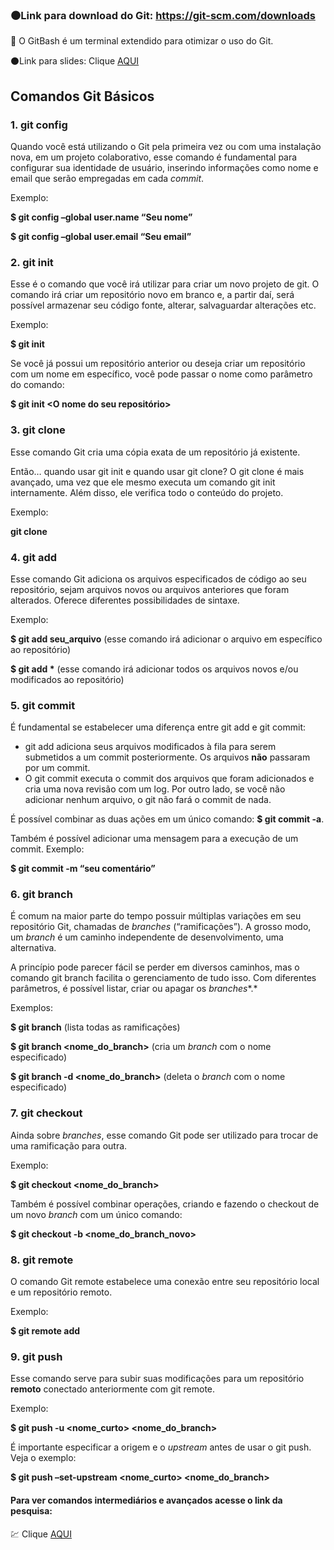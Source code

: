 ### :black_circle:Link para download do Git: https://git-scm.com/downloads

:large_blue_circle: O GitBash é um terminal extendido para otimizar o uso do Git.

:black_circle:Link para slides: Clique [AQUI](https://drive.google.com/file/d/1IZu0qohv1JOmxjEra1lknDiiStU68bl4/view?usp=sharing)



## Comandos Git Básicos

### 1. git config

Quando você está utilizando o Git pela primeira vez ou com uma instalação nova, em um projeto colaborativo, esse comando é fundamental para configurar sua identidade de usuário, inserindo informações como nome e email que serão empregadas em cada *commit*.

Exemplo:

**$ git config –global user.name “Seu nome”**

**$ git config –global user.email “Seu email”**



### 2. git init

Esse é o comando que você irá utilizar para criar um novo projeto de git. O comando irá criar um repositório novo em branco e, a partir daí, será possível armazenar seu código fonte, alterar, salvaguardar alterações etc.

Exemplo:

**$ git init**

Se você já possui um repositório anterior ou deseja criar um repositório com um nome em específico, você pode passar o nome como parâmetro do comando:

**$ git init <O nome do seu repositório>**



### 3. git clone

Esse comando Git cria uma cópia exata de um repositório já existente.

Então… quando usar git init e quando usar git clone? O git clone é mais avançado, uma vez que ele mesmo executa um comando git init internamente. Além disso, ele verifica todo o conteúdo do projeto.

Exemplo:

**git clone <URL do seu projeto>**



### 4. git add

Esse comando Git adiciona os arquivos especificados de código ao seu repositório, sejam arquivos novos ou arquivos anteriores que foram alterados. Oferece diferentes possibilidades de sintaxe.

Exemplo:

**$ git add seu_arquivo** (esse comando irá adicionar o arquivo em específico ao repositório)

**$ git add \*** (esse comando irá adicionar todos os arquivos novos e/ou modificados ao repositório)



### 5. git commit

É fundamental se estabelecer uma diferença entre git add e git commit:

- git add adiciona seus arquivos modificados à fila para serem submetidos a um commit posteriormente. Os arquivos **não** passaram por um commit.
- O git commit executa o commit dos arquivos que foram adicionados e cria uma nova revisão com um log. Por outro lado, se você não adicionar nenhum arquivo, o git não fará o commit de nada.

É possível combinar as duas ações em um único comando: **$ git commit -a**.

Também é possível adicionar uma mensagem para a execução de um commit. Exemplo:

**$ git commit -m “seu comentário”**



### 6. git branch

É comum na maior parte do tempo possuir múltiplas variações em seu repositório Git, chamadas de *branches* (“ramificações”). A grosso modo, um *branch* é um caminho independente de desenvolvimento, uma alternativa.

A princípio pode parecer fácil se perder em diversos caminhos, mas o comando git branch facilita o gerenciamento de tudo isso. Com diferentes parâmetros, é possível listar, criar ou apagar os *branches**.*

Exemplos:

**$ git branch** (lista todas as ramificações)

**$ git branch <nome_do_branch>** (cria um *branch* com o nome especificado)

**$ git branch -d <nome_do_branch>** (deleta o *branch* com o nome especificado)



### 7. git checkout

Ainda sobre *branches*, esse comando Git pode ser utilizado para trocar de uma ramificação para outra.

Exemplo:

**$ git checkout <nome_do_branch>**

Também é possível combinar operações, criando e fazendo o checkout de um novo *branch* com um único comando:

**$ git checkout -b <nome_do_branch_novo>**



### 8. git remote

O comando Git remote estabelece uma conexão entre seu repositório local e um repositório remoto.

Exemplo:

**$ git remote add <nomecurto> <url>**



### 9. git push

Esse comando serve para subir suas modificações para um repositório **remoto** conectado anteriormente com git remote.

Exemplo:

**$ git push -u <nome_curto> <nome_do_branch>**

É importante especificar a origem e o *upstream* antes de usar o git push. Veja o exemplo:

**$ git push –set-upstream <nome_curto> <nome_do_branch>**



#### Para ver comandos intermediários e avançados acesse o link da pesquisa:

:chart: Clique [AQUI](https://www.codigofonte.com.br/artigos/top-25-comandos-do-git)

